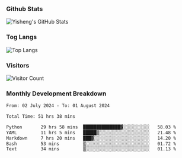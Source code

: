 ### Github Stats
![Yisheng's GitHub Stats](https://github-readme-stats-9qabuvhk1-gongyisheng.vercel.app/api?username=gongyisheng&count_private=true&show_icons=true)
### Tog Langs
![Top Langs](https://github-readme-stats-9qabuvhk1-gongyisheng.vercel.app/api/top-langs/?username=gongyisheng&layout=compact)
### Visitors
![Visitor Count](https://profile-counter.glitch.me/gongyisheng/count.svg)
### Monthly Development Breakdown
<!--START_SECTION:waka-->

```txt
From: 02 July 2024 - To: 01 August 2024

Total Time: 51 hrs 38 mins

Python       29 hrs 58 mins  ██████████████▓░░░░░░░░░░   58.03 %
YAML         11 hrs 5 mins   █████▒░░░░░░░░░░░░░░░░░░░   21.48 %
Markdown     7 hrs 20 mins   ███▓░░░░░░░░░░░░░░░░░░░░░   14.20 %
Bash         53 mins         ▒░░░░░░░░░░░░░░░░░░░░░░░░   01.72 %
Text         34 mins         ▒░░░░░░░░░░░░░░░░░░░░░░░░   01.13 %
```

<!--END_SECTION:waka-->
